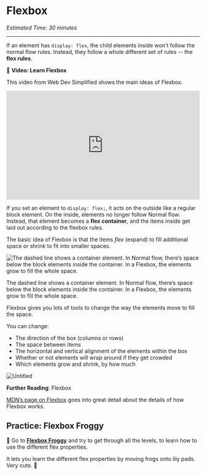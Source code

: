 # Flexbox

_Estimated Time: 30 minutes_

---

If an element has `display: flex`, the child elements inside won't follow the
normal flow rules. Instead, they follow a whole different set of rules -- the
**flex rules**.

<aside>

🎥 **Video: Learn Flexbox**

This video from Web Dev Simplified shows the main ideas of Flexbox.

<div style="position: relative; padding-bottom: 56.25%; height: 0;"><iframe src="https://www.youtube.com/embed/fYq5PXgSsbE" title="YouTube video player" frameborder="0" allow="accelerometer; autoplay; clipboard-write; encrypted-media; gyroscope; picture-in-picture" allowfullscreen style="position: absolute; top: 0; left: 0; width: 100%; height: 100%;"></iframe></div>

</aside>

If you set an element to `display: flex;`, it acts on the outside like a regular block element. On the inside, elements no longer follow Normal flow. Instead, that element becomes a **flex container**, and the items inside get laid out according to the flexbox rules.

The basic idea of Flexbox is that the items *flex* (expand) to fill additional space or shrink to fit into smaller spaces.

![The dashed line shows a container element. In Normal flow, there’s space below the block elements inside the container. In a Flexbox, the elements grow to fill the whole space.](/web-foundations-july-2022/multimedia-and-layout/layout/untitled.png)

The dashed line shows a container element. In Normal flow, there’s space below the block elements inside the container. In a Flexbox, the elements grow to fill the whole space.

Flexbox gives you lots of tools to change the way the elements move to fill the space.

You can change:

- The direction of the box (columns or rows)
- The space between items
- The horizontal and vertical alignment of the elements within the box
- Whether or not elements will wrap around if they get crowded
- Which elements grow and shrink, by how much

![Untitled](/web-foundations-july-2022/multimedia-and-layout/layout/untitled-1.png)

**Further Reading**: Flexbox

[MDN’s page on Flexbox](https://developer.mozilla.org/en-US/docs/Learn/CSS/CSS_layout/Flexbox) goes into great detail about the details of how Flexbox works.

## Practice: Flexbox Froggy

<aside>

🐸 Go to **[Flexbox Froggy](https://flexboxfroggy.com/)** and try to get through all the levels, to learn how to use the different flex properties.

It lets you learn the different flex properties by moving frogs onto lily pads. Very cute. 🐸

</aside>
